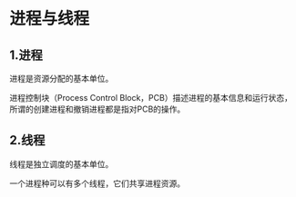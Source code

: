 # 进程与线程
## 1.进程
进程是资源分配的基本单位。

进程控制块（Process Control Block，PCB）描述进程的基本信息和运行状态，所谓的创建进程和撤销进程都是指对PCB的操作。

## 2.线程
线程是独立调度的基本单位。

一个进程种可以有多个线程，它们共享进程资源。



